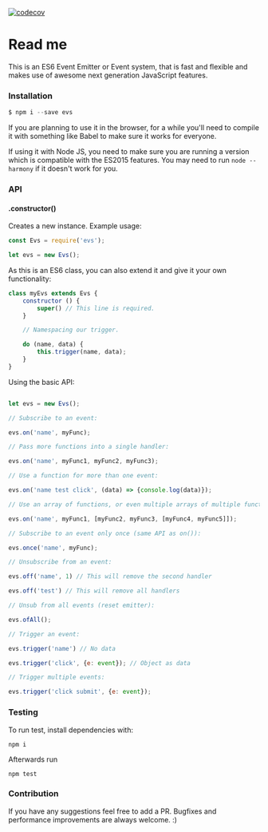 [![codecov](https://codecov.io/gh/danielkov/evs/branch/master/graph/badge.svg)](https://codecov.io/gh/danielkov/evs)


# Read me

This is an ES6 Event Emitter or Event system, that is fast and flexible and makes use of awesome next generation JavaScript features.

### Installation

```js
$ npm i --save evs
```

If you are planning to use it in the browser, for a while you'll need to compile it with something like Babel to make sure it works for everyone.

If using it with Node JS, you need to make sure you are running a version which is compatible with the ES2015 features. You may need to run `node --harmony` if it doesn't work for you.

### API

#### .constructor()

Creates a new instance. Example usage:

```js
const Evs = require('evs');

let evs = new Evs();
```

As this is an ES6 class, you can also extend it and give it your own functionality:

```js
class myEvs extends Evs {
	constructor () {
		super() // This line is required.
	}

	// Namespacing our trigger.

	do (name, data) {
		this.trigger(name, data);
	}
}
```

Using the basic API:

```js

let evs = new Evs();

// Subscribe to an event:

evs.on('name', myFunc);

// Pass more functions into a single handler:

evs.on('name', myFunc1, myFunc2, myFunc3);

// Use a function for more than one event:

evs.on('name test click', (data) => {console.log(data)});

// Use an array of functions, or even multiple arrays of multiple functions:

evs.on('name', myFunc1, [myFunc2, myFunc3, [myFunc4, myFunc5]]);

// Subscribe to an event only once (same API as on()):

evs.once('name', myFunc);

// Unsubscribe from an event:

evs.off('name', 1) // This will remove the second handler

evs.off('test') // This will remove all handlers

// Unsub from all events (reset emitter):

evs.ofAll();

// Trigger an event:

evs.trigger('name') // No data

evs.trigger('click', {e: event}); // Object as data

// Trigger multiple events:

evs.trigger('click submit', {e: event});

```

### Testing

To run test, install dependencies with:

```
npm i
```

Afterwards run

```
npm test
```

### Contribution

If you have any suggestions feel free to add a PR. Bugfixes and performance improvements are always welcome. :)
